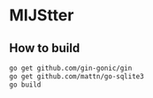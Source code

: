 # MIJStter

## How to build

```sh
go get github.com/gin-gonic/gin
go get github.com/mattn/go-sqlite3
go build
```
